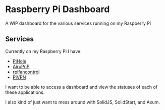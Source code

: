# Raspberry Pi Dashboard

A WIP dashboard for the various services running on my Raspberry Pi

## Services

Currently on my Raspberry Pi I have:

-   [PiHole](https://github.com/pi-hole/pi-hole)
-   [AiruPnP](https://github.com/philippe44/AirConnect)
-   [rpifancontrol](https://github.com/mihirsamdarshi/rpi-fan-control-rs)
-   [PiVPN](https://github.com/pivpn/pivpn)

I want to be able to access a dashboard and view the statuses of each of these
applications.

I also kind of just want to mess around with SolidJS, SolidStart, and Axum.
